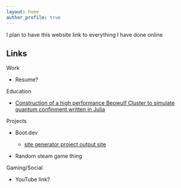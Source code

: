```yaml
---
layout: home
author_profile: true
---
```


I plan to have this website link to everything I have done online

## Links

Work

- Resume?

Education

- [Construction of a high performance Beowulf Cluster to simulate quantum confinment written in Julia](julia_beowulf)

Projects

- Boot.dev
    - [site generator project output site](site-generator)

- Random steam game thing

Gaming/Social

- YouTube link?